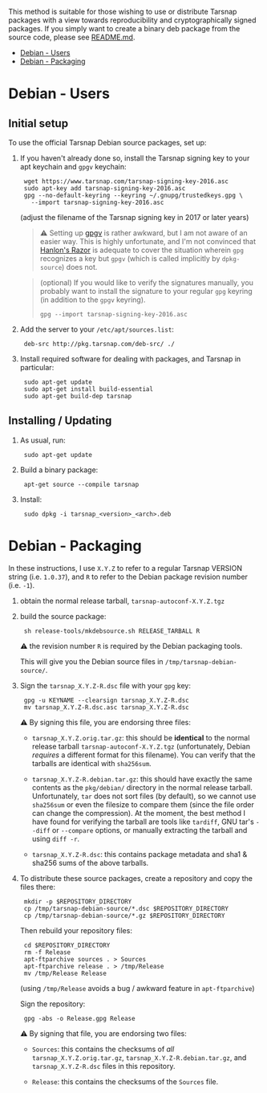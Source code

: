 This method is suitable for those wishing to use or distribute Tarsnap
packages with a view towards reproducibility and cryptographically signed
packages.  If you simply want to create a binary deb package from the source
code, please see [README.md](README.md).

* [Debian - Users](#debian---users)
* [Debian - Packaging](#debian---packaging)


Debian - Users
==============

Initial setup
-------------

To use the official Tarsnap Debian source packages, set up:

1. If you haven't already done so, install the Tarsnap signing key to your apt
   keychain and `gpgv` keychain:

        wget https://www.tarsnap.com/tarsnap-signing-key-2016.asc
        sudo apt-key add tarsnap-signing-key-2016.asc
        gpg --no-default-keyring --keyring ~/.gnupg/trustedkeys.gpg \
          --import tarsnap-signing-key-2016.asc

   (adjust the filename of the Tarsnap signing key in 2017 or later years)

   > :warning: Setting up
   > [gpgv](https://www.gnupg.org/documentation/manuals/gnupg/gpgv.html) is
   > rather awkward, but I am not aware of an easier way.  This is highly
   > unfortunate, and I'm not convinced that
   > [Hanlon's Razor](https://en.wikipedia.org/wiki/Hanlon%27s_razor) is
   > adequate to cover the situation wherein `gpg` recognizes a key but `gpgv`
   > (which is called implicitly by `dpkg-source`) does not.

   > (optional) If you would like to verify the signatures manually, you
   > probably want to install the signature to your regular `gpg` keyring (in
   > addition to the `gpgv` keyring).
   >
   >     gpg --import tarsnap-signing-key-2016.asc

2. Add the server to your `/etc/apt/sources.list`:

        deb-src http://pkg.tarsnap.com/deb-src/ ./

3. Install required software for dealing with packages, and Tarsnap in
   particular:

        sudo apt-get update
        sudo apt-get install build-essential
        sudo apt-get build-dep tarsnap


Installing / Updating
---------------------

1. As usual, run:

        sudo apt-get update

2. Build a binary package:

        apt-get source --compile tarsnap

3. Install:

        sudo dpkg -i tarsnap_<version>_<arch>.deb


Debian - Packaging
==================

In these instructions, I use `X.Y.Z` to refer to a regular Tarsnap VERSION
string (i.e. `1.0.37`), and `R` to refer to the Debian package revision
number (i.e. `-1`).

1. obtain the normal release tarball, `tarsnap-autoconf-X.Y.Z.tgz`

2. build the source package:

        sh release-tools/mkdebsource.sh RELEASE_TARBALL R

   :warning: the revision number `R` is required by the Debian packaging
   tools.

   This will give you the Debian source files in
   `/tmp/tarsnap-debian-source/`.

3. Sign the `tarsnap_X.Y.Z-R.dsc` file with your `gpg` key:

        gpg -u KEYNAME --clearsign tarsnap_X.Y.Z-R.dsc
        mv tarsnap_X.Y.Z-R.dsc.asc tarsnap_X.Y.Z-R.dsc

   :warning: By signing this file, you are endorsing three files:

     - `tarsnap_X.Y.Z.orig.tar.gz`: this should be **identical** to the normal
       release tarball `tarsnap-autoconf-X.Y.Z.tgz` (unfortunately, Debian
       *requires* a different format for this filename).  You can verify that
       the tarballs are identical with `sha256sum`.

     - `tarsnap_X.Y.Z-R.debian.tar.gz`: this should have exactly the same
       contents as the `pkg/debian/` directory in the normal release tarball.
       Unfortunately, `tar` does not sort files (by default), so we cannot use
       `sha256sum` or even the filesize to compare them (since the file order
       can change the compression).  At the moment, the best method I have
       found for verifying the tarball are tools like `tardiff`, GNU tar's
       `--diff` or `--compare` options, or manually extracting the tarball and
       using `diff -r`.

     - `tarsnap_X.Y.Z-R.dsc`: this contains package metadata and sha1 & sha256
       sums of the above tarballs.

4. To distribute these source packages, create a repository and copy the files
   there:

        mkdir -p $REPOSITORY_DIRECTORY
        cp /tmp/tarsnap-debian-source/*.dsc $REPOSITORY_DIRECTORY
        cp /tmp/tarsnap-debian-source/*.gz $REPOSITORY_DIRECTORY

   Then rebuild your repository files:

        cd $REPOSITORY_DIRECTORY
        rm -f Release
        apt-ftparchive sources . > Sources
        apt-ftparchive release . > /tmp/Release
        mv /tmp/Release Release

   (using `/tmp/Release` avoids a bug / awkward feature in `apt-ftparchive`)

   Sign the repository:

        gpg -abs -o Release.gpg Release

   :warning: By signing that file, you are endorsing two files:

     - `Sources`: this contains the checksums of *all*
       `tarsnap_X.Y.Z.orig.tar.gz`, `tarsnap_X.Y.Z-R.debian.tar.gz`, and
       `tarsnap_X.Y.Z-R.dsc` files in this repository.

     - `Release`: this contains the checksums of the `Sources` file.
